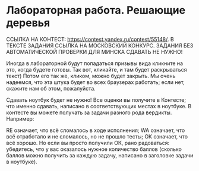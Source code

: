 # Лабораторная работа. Решающие деревья
ССЫЛКА НА КОНТЕСТ: https://contest.yandex.ru/contest/55148/. В ТЕКСТЕ ЗАДАНИЯ ССЫЛКА НА МОСКОВСКИЙ КОНКУРС. ЗАДАНИЯ БЕЗ АВТОМАТИЧЕСКОЙ ПРОВЕРКИ ДЛЯ МИНСКА СДАВАТЬ НЕ НУЖНО!

Иногда в лабораторной будут попадаться призывы вида кликните на это, когда будете готовы. Так вот, кликайте, и там будет раскрываться текст) Потом его так же, кликом, можно будет закрыть. Мы очень надеемся, что эта штука будет во всех браузерах работать; если нет, скажите нам об этом, пожалуйста.

Сдавать ноутбук будет не нужно! Все оценки вы получите в Контесте; что именно сдавать, написано в соответствующих местах в ноутбуке. В контесте вы можете получать за задачи разного рода вердикты. Например:

RE означает, что всё сломалось в ходе исполнения; WA означает, что всё отработало и не сломалось, но не прошло тесты; ОК означает, что всё хорошо. Но если вы просто получили ОК, рано радоваться: убедитесь, что у вас оказалось нужное количество баллов (сколько баллов можно получить за каждую задачу, написано в заголовке задачи в ноутбуке).